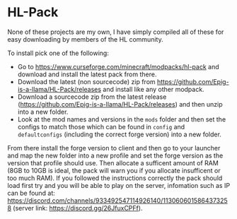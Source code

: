 # HL-Pack

None of these projects are my own, I have simply compiled all of these for easy downloading by members of the HL community.


To install pick one of the following: 
- Go to https://www.curseforge.com/minecraft/modpacks/hl-pack and download and install the latest pack from there.
- Download the latest (non sourcecode) zip from https://github.com/Epig-is-a-llama/HL-Pack/releases and install like any other modpack.
- Download a sourcecode zip from the latest release (https://github.com/Epig-is-a-llama/HL-Pack/releases) and then unzip into a new folder.
- Look at the mod names and versions in the `mods` folder and then set the configs to match those which can be found in `config` and `defaultconfigs` (including the correct forge version) into a new folder.

From there install the forge version to client and then go to your launcher and map the new folder into a new profile and set the forge version as the version that profile should use. Then allocate a sufficent amount of RAM (8GB to 10GB is ideal, the pack will warn you if you allocate insufficent or too much RAM).
If you followed the instructions correctly the pack should load first try and you will be able to play on the server, infomation such as IP can be found at: https://discord.com/channels/933492547114926140/1130606015864373258 (server link: https://discord.gg/26JfuxCPFf).
